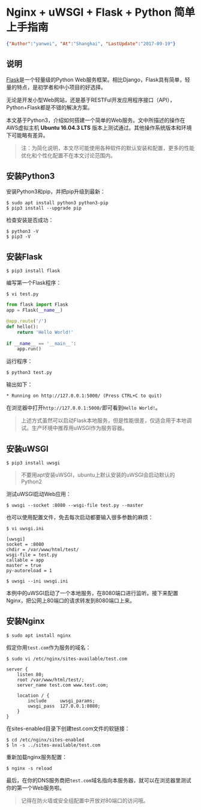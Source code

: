 # Nginx + uWSGI + Flask + Python 简单上手指南

<link rel="stylesheet" type="text/css" href="../../auto-number-title.css" />

```json
{"Author":"yanwei", "At":"Shanghai", "LastUpdate":"2017-09-19"}
```

## 说明

[Flask](http://flask.pocoo.org/)是一个轻量级的Python Web服务框架。相比Django，Flask具有简单，轻量的特点，是初学者和中小项目的好选择。

无论是开发小型Web网站，还是基于RESTFul开发应用程序接口（API），Python+Flask都是不错的解决方案。

本文基于Python3，介绍如何搭建一个简单的Web服务。文中所描述的操作在AWS虚拟主机 **Ubuntu 16.04.3 LTS** 版本上测试通过。其他操作系统版本和环境下可能略有差异。

> 注：为简化说明，本文尽可能使用各种软件的默认安装和配置，更多的性能优化和个性化配置不在本文讨论范围内。

## 安装Python3

安装Python3和pip，并把pip升级到最新：

`$ sudo apt install python3 python3-pip`<br/>
`$ pip3 install --upgrade pip`

检查安装是否成功：

`$ python3 -V`<br/>
`$ pip3 -V`

## 安装Flask
`$ pip3 install flask`

编写第一个Flask程序：

`$ vi test.py`

```python
from flask import Flask
app = Flask(__name__)

@app.route('/')
def hello():
    return 'Hello World!'
    
if __name__ == '__main__':
    app.run()
```

运行程序：

`$ python3 test.py`

输出如下：

```
* Running on http://127.0.0.1:5000/ (Press CTRL+C to quit)
```

在浏览器中打开`http://127.0.0.1:5000/`即可看到`Hello World!`。

> 上述方式虽然可以启动Flask本地服务，但是性能很差，仅适合用于本地调试。生产环境中推荐用uWSGI作为服务容器。

## 安装uWSGI
`$ pip3 install uwsgi`

> 不要用apt安装uWSGI，ubuntu上默认安装的uWSGI会启动默认的Python2

测试uWSGI启动Web应用：

`$ uwsgi --socket :8080 --wsgi-file test.py --master`

也可以使用配置文件，免去每次启动都要输入很多参数的麻烦：

`$ vi uwsgi.ini`

```
[uwsgi]
socket = :8080
chdir = /var/www/html/test/
wsgi-file = test.py
callable = app
master = true
py-autoreload = 1
```

`$ uwsgi --ini uwsgi.ini`

本例中的uWSGI启动了一个本地服务，在8080端口进行监听。接下来配置Nginx，把公网上80端口的请求转发到8080端口上来。

## 安装Nginx

`$ sudo apt install nginx`

假定你用`test.com`作为服务的域名：

`$ sudo vi /etc/nginx/sites-available/test.com`

```
server {
    listen 80;
    root /var/www/html/test/;
    server_name test.com www.test.com;

    location / {
        include     uwsgi_params;
        uwsgi_pass  127.0.0.1:8080;
    }
}
```

在sites-enabled目录下创建test.com文件的软链接：

`$ cd /etc/nginx/sites-enabled`<br/>
`$ ln -s ../sites-available/test.com`

重新加载nginx服务配置：

`$ nginx -s reload`

最后，在你的DNS服务商把`test.com`域名指向本服务器，就可以在浏览器里测试你的第一个Web服务啦。

> 记得在防火墙或安全组配置中开放对80端口的访问哦。
